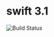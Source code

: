 # swift 3.1

![Build Status](https://travis-ci.org/cyber-dojo-languages/swift-3.1.svg?branch=master)

